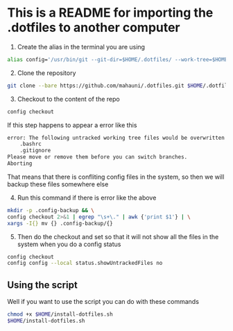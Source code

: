 # This is a README for importing the .dotfiles to another computer

1. Create the alias in the terminal you are using

```bash
alias config='/usr/bin/git --git-dir=$HOME/.dotfiles/ --work-tree=$HOME'
```

2. Clone the repository

```bash
git clone --bare https://github.com/mahauni/.dotfiles.git $HOME/.dotfiles
```

3. Checkout to the content of the repo

```bash
config checkout
```

If this step happens to appear a error like this

```bash
error: The following untracked working tree files would be overwritten by checkout:
    .bashrc
    .gitignore
Please move or remove them before you can switch branches.
Aborting
```

That means that there is confliting config files in the system, so then we will backup these files somewhere else

4. Run this command if there is error like the above

```bash
mkdir -p .config-backup && \
config checkout 2>&1 | egrep "\s+\." | awk {'print $1'} | \
xargs -I{} mv {} .config-backup/{}
```

5. Then do the checkout and set so that it will not show all the files in the system when you do a config status

```bash
config checkout
config config --local status.showUntrackedFiles no
```

## Using the script

Well if you want to use the script you can do with these commands

```bash
chmod +x $HOME/install-dotfiles.sh
$HOME/install-dotfiles.sh
```
